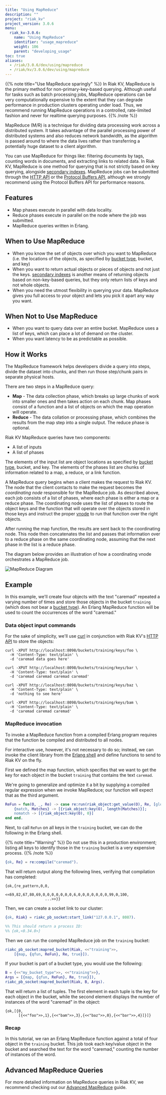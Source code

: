 ```yaml
---
title: "Using MapReduce"
description: ""
project: "riak_kv"
project_version: 3.0.6
menu:
  riak_kv-3.0.6:
    name: "Using MapReduce"
    identifier: "usage_mapreduce"
    weight: 106
    parent: "developing_usage"
toc: true
aliases:
  - /riak/3.0.6/dev/using/mapreduce
  - /riak/kv/3.0.6/dev/using/mapreduce
---
```


[usage 2i]: {{<baseurl>}}riak/kv/3.0.6/developing/usage/secondary-indexes
[usage types]: {{<baseurl>}}riak/kv/3.0.6/developing/usage/bucket-types
[api http]: {{<baseurl>}}riak/kv/3.0.6/developing/api/http
[api pb]: {{<baseurl>}}riak/kv/3.0.6/developing/api/protocol-buffers
[glossary vnode]: {{<baseurl>}}riak/kv/3.0.6/learn/glossary/#vnode
[guide mapreduce]: {{<baseurl>}}riak/kv/3.0.6/developing/app-guide/advanced-mapreduce

{{% note title="Use MapReduce sparingly" %}}
In Riak KV, MapReduce is the primary method for non-primary-key-based
querying. Although useful for tasks such as batch
processing jobs, MapReduce operations can be very computationally
expensive to the extent that they can degrade performance in
production clusters operating under load. Thus, we recommend running
MapReduce operations in a controlled, rate-limited fashion and never for
realtime querying purposes.
{{% /note %}}

MapReduce (M/R) is a technique for dividing data processing work across
a distributed system. It takes advantage of the parallel processing
power of distributed systems and also reduces network bandwidth, as the
algorithm is passed around to where the data lives rather than
transferring a potentially huge dataset to a client algorithm.

You can use MapReduce for things like: filtering documents by
tags, counting words in documents, and extracting links to related data.
In Riak KV, MapReduce is one method for querying that is not strictly based
on key querying, alongside [secondary indexes][usage 2i].
MapReduce jobs can be submitted through the
[HTTP API][api http] or the [Protocol Buffers API][api pb], although we
strongly recommend using the Protocol Buffers API for performance
reasons.

## Features

* Map phases execute in parallel with data locality.
* Reduce phases execute in parallel on the node where the job was
  submitted.
* MapReduce queries written in Erlang.

## When to Use MapReduce

* When you know the set of objects over which you want to MapReduce
  (i.e. the locations of the objects, as specified by [bucket type][usage types], bucket, and key)
* When you want to return actual objects or pieces of objects and not
  just the keys. [secondary indexes][usage 2i] is another means of returning objects based on
  non-key-based queries, but they only return lists of keys and not
  whole objects.
* When you need the utmost flexibility in querying your data. MapReduce
  gives you full access to your object and lets you pick it apart any
  way you want.

## When Not to Use MapReduce

* When you want to query data over an entire bucket. MapReduce uses a
  list of keys, which can place a lot of demand on the cluster.
* When you want latency to be as predictable as possible.

## How it Works

The MapReduce framework helps developers divide a query into steps,
divide the dataset into chunks, and then run those step/chunk pairs in
separate physical hosts.

There are two steps in a MapReduce query:

* **Map** - The data collection phase, which breaks up large chunks of
  work into smaller ones and then takes action on each chunk. Map
  phases consist of a function and a list of objects on which the map
  operation will operate.
* **Reduce** - The data collation or processing phase, which combines
  the results from the map step into a single output. The reduce phase
  is optional.

Riak KV MapReduce queries have two components:

* A list of inputs
* A list of phases

The elements of the input list are object locations as specified by
[bucket type][usage types], bucket, and key. The elements of the
phases list are chunks of information related to a map, a reduce, or a
link function.

A MapReduce query begins when a client makes the request to Riak KV. The
node that the client contacts to make the request becomes the
*coordinating node* responsible for the MapReduce job. As described
above, each job consists of a list of phases, where each phase is either
a map or a reduce phase. The coordinating node uses the list of phases
to route the object keys and the function that will operate over the
objects stored in those keys and instruct the proper [vnode][glossary vnode] to
run that function over the right objects.

After running the map function, the results are sent back to the
coordinating node. This node then concatenates the list and passes that
information over to a reduce phase on the same coordinating node,
assuming that the next phase in the list is a reduce phase.

The diagram below provides an illustration of how a coordinating vnode
orchestrates a MapReduce job.

![MapReduce Diagram]({{<baseurl>}}images/MapReduce-diagram.png)

## Example

In this example, we'll create four objects with the text "caremad"
repeated a varying number of times and store those objects in the bucket
`training` (which does not bear a [bucket type][usage types]).
An Erlang MapReduce function will be used to count the occurrences of
the word "caremad."

### Data object input commands

For the sake of simplicity, we'll use [curl](http://curl.haxx.se/)
in conjunction with Riak KV's [HTTP API][api http] to store the objects:

```curl
curl -XPUT http://localhost:8098/buckets/training/keys/foo \
  -H 'Content-Type: text/plain' \
  -d 'caremad data goes here'

curl -XPUT http://localhost:8098/buckets/training/keys/bar \
  -H 'Content-Type: text/plain' \
  -d 'caremad caremad caremad caremad'

curl -XPUT http://localhost:8098/buckets/training/keys/baz \
  -H 'Content-Type: text/plain' \
  -d 'nothing to see here'

curl -XPUT http://localhost:8098/buckets/training/keys/bam \
  -H 'Content-Type: text/plain' \
  -d 'caremad caremad caremad'
```

### MapReduce invocation

To invoke a MapReduce function from a compiled Erlang program requires
that the function be compiled and distributed to all nodes.

For interactive use, however, it's not necessary to do so; instead, we
can invoke the client library from the
[Erlang shell](http://www.erlang.org/doc/man/shell.html) and define
functions to send to Riak KV on the fly.

First we defined the map function, which specifies that we want to get
the key for each object in the bucket `training` that contains the text
`caremad`.

We're going to generalize and optimize it a bit by supplying a
compiled regular expression when we invoke MapReduce; our function
will expect that as the third argument.

```erlang
ReFun = fun(O, _, Re) -> case re:run(riak_object:get_value(O), Re, [global]) of
    {match, Matches} -> [{riak_object:key(O), length(Matches)}];
    nomatch -> [{riak_object:key(O), 0}]
end end.
```

Next, to call `ReFun` on all keys in the `training` bucket, we can do
the following in the Erlang shell.

{{% note title="Warning" %}}
Do not use this in a production
environment; listing all keys to identify those in the `training` bucket
is a very expensive process.
{{% /note %}}

```erlang
{ok, Re} = re:compile("caremad").
```

That will return output along the following lines, verifying that
compilation has completed:

```
{ok,{re_pattern,0,0,
                <<69,82,67,80,69,0,0,0,0,0,0,0,6,0,0,0,0,0,0,0,99,0,100,
                  ...>>}}
```

Then, we can create a socket link to our cluster:

```erlang
{ok, Riak} = riakc_pb_socket:start_link("127.0.0.1", 8087).

%% This should return a process ID:
%% {ok,<0.34.0>}
```

Then we can run the compiled MapReduce job on the `training` bucket:

```erlang
riakc_pb_socket:mapred_bucket(Riak, <<"training">>,
    [{map, {qfun, ReFun}, Re, true}]).
```

If your bucket is part of a bucket type, you would use the following:

```erlang
B = {<<"my_bucket_type">>, <<"training">>},
Args = [{map, {qfun, ReFun}, Re, true}]),
riakc_pb_socket:mapred_bucket(Riak, B, Args).
```

That will return a list of tuples. The first element in each tuple is
the key for each object in the bucket, while the second element displays
the number of instances of the word "caremad" in the object:

```
{ok,[{0,
      [{<<"foo">>,1},{<<"bam">>,3},{<<"baz">>,0},{<<"bar">>,4}]}]}
```

### Recap

In this tutorial, we ran an Erlang MapReduce function against a total of
four object in the `training` bucket. This job took each key/value
object in the bucket and searched the text for the word "caremad,"
counting the number of instances of the word.

## Advanced MapReduce Queries

For more detailed information on MapReduce queries in Riak KV, we recommend
checking out our [Advanced MapReduce][guide mapreduce] guide.

